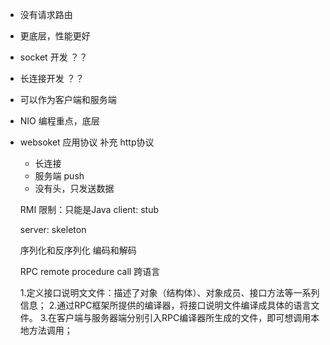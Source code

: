 - 没有请求路由
- 更底层，性能更好
- socket 开发 ？？
- 长连接开发 ？？
- 可以作为客户端和服务端
- NIO 编程重点，底层
- websoket 应用协议 补充 http协议 
    - 长连接 
    - 服务端 push
    - 没有头，只发送数据
    
    
    RMI 
        限制：只能是Java
    client: stub
     
    server: skeleton
    
    序列化和反序列化  编码和解码
    
    RPC remote procedure call  跨语言
    
    1.定义接口说明文文件：描述了对象（结构体）、对象成员、接口方法等一系列信息；
    2.通过RPC框架所提供的编译器，将接口说明文件编译成具体的语言文件。
    3.在客户端与服务器端分别引入RPC编译器所生成的文件，即可想调用本地方法调用；
    